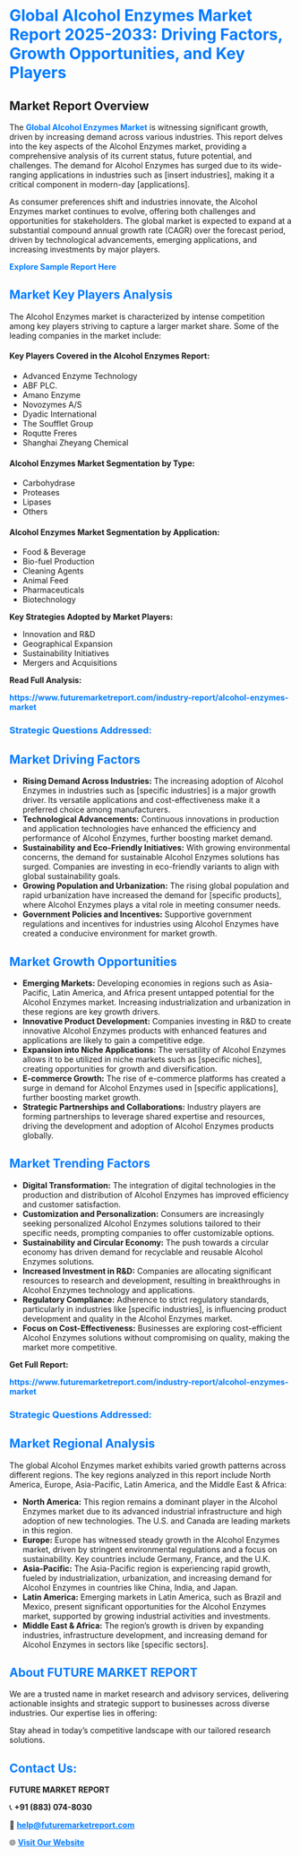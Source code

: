 <h1 style="color: #007BFF;">Global Alcohol Enzymes Market Report 2025-2033: Driving Factors, Growth Opportunities, and Key Players</h1>

<section id="overview">
<h2>Market Report Overview</h2>
<p>The <a href="https://www.futuremarketreport.com/industry-report/alcohol-enzymes-market" style="color: #007BFF; text-decoration: none;"><strong>Global Alcohol Enzymes Market</strong></a> is witnessing significant growth, driven by increasing demand across various industries. This report delves into the key aspects of the Alcohol Enzymes market, providing a comprehensive analysis of its current status, future potential, and challenges. The demand for Alcohol Enzymes has surged due to its wide-ranging applications in industries such as [insert industries], making it a critical component in modern-day [applications].</p>
<p>As consumer preferences shift and industries innovate, the Alcohol Enzymes market continues to evolve, offering both challenges and opportunities for stakeholders. The global market is expected to expand at a substantial compound annual growth rate (CAGR) over the forecast period, driven by technological advancements, emerging applications, and increasing investments by major players.</p>
</section>

<section id="overview">
<p><a href="https://www.futuremarketreport.com/request-sample/reportId=63125" style="color: #007BFF; text-decoration: none;"><strong>Explore Sample Report Here</strong></a></p>
</section>

<section id="key-players">
<h2 style="color: #007BFF;">Market Key Players Analysis</h2>
<p>The Alcohol Enzymes market is characterized by intense competition among key players striving to capture a larger market share. Some of the leading companies in the market include:</p>
<h4>Key Players Covered in the Alcohol Enzymes Report:</h4>
<ul><li>Advanced Enzyme Technology</li><li>ABF PLC.</li><li>Amano Enzyme</li><li>Novozymes A/S</li><li>Dyadic International</li><li>The Soufflet Group</li><li>Roqutte Freres</li><li>Shanghai Zheyang Chemical</li></ul>
<h4>Alcohol Enzymes Market Segmentation by Type:</h4>
<ul><li>Carbohydrase</li><li>Proteases</li><li>Lipases</li><li>Others</li></ul>

<h4>Alcohol Enzymes Market Segmentation by Application:</h4>
<ul><li>Food &amp; Beverage</li><li>Bio-fuel Production</li><li>Cleaning Agents</li><li>Animal Feed</li><li>Pharmaceuticals</li><li>Biotechnology</li></ul>
<p><strong>Key Strategies Adopted by Market Players:</strong></p>
<ul>
<li>Innovation and R&D</li>
<li>Geographical Expansion</li>
<li>Sustainability Initiatives</li>
<li>Mergers and Acquisitions</li>
</ul>
</section>

<section>
<p><strong>Read Full Analysis: </strong></p><a href="https://www.futuremarketreport.com/industry-report/alcohol-enzymes-market" style="color: #007BFF; text-decoration: none;"><strong>https://www.futuremarketreport.com/industry-report/alcohol-enzymes-market</strong></a>
<h3 style="color: #007BFF;">Strategic Questions Addressed:</h3>
</section>

<section id="driving-factors">
<h2 style="color: #007BFF;">Market Driving Factors</h2>
<ul>
<li><strong>Rising Demand Across Industries:</strong> The increasing adoption of Alcohol Enzymes in industries such as [specific industries] is a major growth driver. Its versatile applications and cost-effectiveness make it a preferred choice among manufacturers.</li>
<li><strong>Technological Advancements:</strong> Continuous innovations in production and application technologies have enhanced the efficiency and performance of Alcohol Enzymes, further boosting market demand.</li>
<li><strong>Sustainability and Eco-Friendly Initiatives:</strong> With growing environmental concerns, the demand for sustainable Alcohol Enzymes solutions has surged. Companies are investing in eco-friendly variants to align with global sustainability goals.</li>
<li><strong>Growing Population and Urbanization:</strong> The rising global population and rapid urbanization have increased the demand for [specific products], where Alcohol Enzymes plays a vital role in meeting consumer needs.</li>
<li><strong>Government Policies and Incentives:</strong> Supportive government regulations and incentives for industries using Alcohol Enzymes have created a conducive environment for market growth.</li>
</ul>
</section>

<section id="growth-opportunities">
<h2 style="color: #007BFF;">Market Growth Opportunities</h2>
<ul>
<li><strong>Emerging Markets:</strong> Developing economies in regions such as Asia-Pacific, Latin America, and Africa present untapped potential for the Alcohol Enzymes market. Increasing industrialization and urbanization in these regions are key growth drivers.</li>
<li><strong>Innovative Product Development:</strong> Companies investing in R&D to create innovative Alcohol Enzymes products with enhanced features and applications are likely to gain a competitive edge.</li>
<li><strong>Expansion into Niche Applications:</strong> The versatility of Alcohol Enzymes allows it to be utilized in niche markets such as [specific niches], creating opportunities for growth and diversification.</li>
<li><strong>E-commerce Growth:</strong> The rise of e-commerce platforms has created a surge in demand for Alcohol Enzymes used in [specific applications], further boosting market growth.</li>
<li><strong>Strategic Partnerships and Collaborations:</strong> Industry players are forming partnerships to leverage shared expertise and resources, driving the development and adoption of Alcohol Enzymes products globally.</li>
</ul>
</section>

<section id="trending-factors">
<h2 style="color: #007BFF;">Market Trending Factors</h2>
<ul>
<li><strong>Digital Transformation:</strong> The integration of digital technologies in the production and distribution of Alcohol Enzymes has improved efficiency and customer satisfaction.</li>
<li><strong>Customization and Personalization:</strong> Consumers are increasingly seeking personalized Alcohol Enzymes solutions tailored to their specific needs, prompting companies to offer customizable options.</li>
<li><strong>Sustainability and Circular Economy:</strong> The push towards a circular economy has driven demand for recyclable and reusable Alcohol Enzymes solutions.</li>
<li><strong>Increased Investment in R&D:</strong> Companies are allocating significant resources to research and development, resulting in breakthroughs in Alcohol Enzymes technology and applications.</li>
<li><strong>Regulatory Compliance:</strong> Adherence to strict regulatory standards, particularly in industries like [specific industries], is influencing product development and quality in the Alcohol Enzymes market.</li>
<li><strong>Focus on Cost-Effectiveness:</strong> Businesses are exploring cost-efficient Alcohol Enzymes solutions without compromising on quality, making the market more competitive.</li>
</ul>
</section>

<section>
<p><strong>Get Full Report: </strong></p><a href="https://www.futuremarketreport.com/industry-report/alcohol-enzymes-market" style="color: #007BFF; text-decoration: none;"><strong>https://www.futuremarketreport.com/industry-report/alcohol-enzymes-market</strong></a>
<h3 style="color: #007BFF;">Strategic Questions Addressed:</h3>
</section>


<section id="regional-analysis">
<h2 style="color: #007BFF;">Market Regional Analysis</h2>
<p>The global Alcohol Enzymes market exhibits varied growth patterns across different regions. The key regions analyzed in this report include North America, Europe, Asia-Pacific, Latin America, and the Middle East & Africa:</p>
<ul>
<li><strong>North America:</strong> This region remains a dominant player in the Alcohol Enzymes market due to its advanced industrial infrastructure and high adoption of new technologies. The U.S. and Canada are leading markets in this region.</li>
<li><strong>Europe:</strong> Europe has witnessed steady growth in the Alcohol Enzymes market, driven by stringent environmental regulations and a focus on sustainability. Key countries include Germany, France, and the U.K.</li>
<li><strong>Asia-Pacific:</strong> The Asia-Pacific region is experiencing rapid growth, fueled by industrialization, urbanization, and increasing demand for Alcohol Enzymes in countries like China, India, and Japan.</li>
<li><strong>Latin America:</strong> Emerging markets in Latin America, such as Brazil and Mexico, present significant opportunities for the Alcohol Enzymes market, supported by growing industrial activities and investments.</li>
<li><strong>Middle East & Africa:</strong> The region’s growth is driven by expanding industries, infrastructure development, and increasing demand for Alcohol Enzymes in sectors like [specific sectors].</li>
</ul>
</section>

<footer>
<h2 style="color: #007BFF;">About FUTURE MARKET REPORT</h2>
<p>We are a trusted name in market research and advisory services, delivering actionable insights and strategic support to businesses across diverse industries. Our expertise lies in offering:</p>

<p>Stay ahead in today’s competitive landscape with our tailored research solutions.</p>

<h2 style="color: #007BFF;">Contact Us:</h2>
<p><strong>FUTURE MARKET REPORT</strong></p>
<p>📞 <strong>+91 (883) 074-8030</strong></p>
<p>📧 <strong><a href="mailto:help@futuremarketreport.com" style="color: #007BFF;">help@futuremarketreport.com</a></strong></p>
<p>🌐 <strong><a href="https://www.futuremarketreport.com/" style="color: #007BFF;">Visit Our Website</a></strong></p>
</footer>